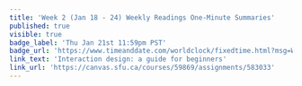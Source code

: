 ```yaml
---
title: 'Week 2 (Jan 18 - 24) Weekly Readings One-Minute Summaries'
published: true
visible: true
badge_label: 'Thu Jan 21st 11:59pm PST'
badge_url: 'https://www.timeanddate.com/worldclock/fixedtime.html?msg=Week+2+%28Sep+12+-+18%29+Weekly+Readings+One-Minute+Summaries+Due+Date&iso=20210121T2359&p1=256'
link_text: 'Interaction design: a guide for beginners'
link_url: 'https://canvas.sfu.ca/courses/59869/assignments/583033'
---
```

